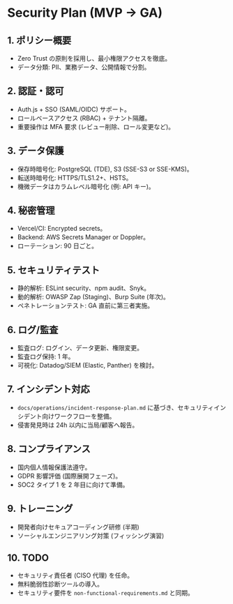 # Security Plan (MVP → GA)

## 1. ポリシー概要
- Zero Trust の原則を採用し、最小権限アクセスを徹底。
- データ分類: PII、業務データ、公開情報で分割。

## 2. 認証・認可
- Auth.js + SSO (SAML/OIDC) サポート。
- ロールベースアクセス (RBAC) + テナント隔離。
- 重要操作は MFA 要求 (レビュー削除、ロール変更など)。

## 3. データ保護
- 保存時暗号化: PostgreSQL (TDE), S3 (SSE-S3 or SSE-KMS)。
- 転送時暗号化: HTTPS/TLS1.2+、HSTS。
- 機微データはカラムレベル暗号化 (例: API キー)。

## 4. 秘密管理
- Vercel/CI: Encrypted secrets。
- Backend: AWS Secrets Manager or Doppler。
- ローテーション: 90 日ごと。

## 5. セキュリティテスト
- 静的解析: ESLint security、npm audit、Snyk。
- 動的解析: OWASP Zap (Staging)、Burp Suite (年次)。
- ペネトレーションテスト: GA 直前に第三者実施。

## 6. ログ/監査
- 監査ログ: ログイン、データ更新、権限変更。
- 監査ログ保持: 1 年。
- 可視化: Datadog/SIEM (Elastic, Panther) を検討。

## 7. インシデント対応
- `docs/operations/incident-response-plan.md` に基づき、セキュリティインシデント向けワークフローを整備。
- 侵害発見時は 24h 以内に当局/顧客へ報告。

## 8. コンプライアンス
- 国内個人情報保護法遵守。
- GDPR 影響評価 (国際展開フェーズ)。
- SOC2 タイプ 1 を 2 年目に向けて準備。

## 9. トレーニング
- 開発者向けセキュアコーディング研修 (半期)
- ソーシャルエンジニアリング対策 (フィッシング演習)

## 10. TODO
- セキュリティ責任者 (CISO 代理) を任命。
- 無料脆弱性診断ツールの導入。
- セキュリティ要件を `non-functional-requirements.md` と同期。
